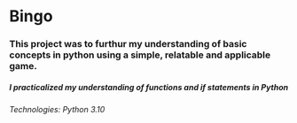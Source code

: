 # Bingo
### This project was to furthur my understanding of basic concepts in python using a simple, relatable and applicable game.
##### I practicalized my understanding of functions and if statements in Python
###### Technologies: Python 3.10
